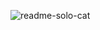 ![readme-solo-cat](https://user-images.githubusercontent.com/83701344/230587397-fb9b1e1a-58d9-43c8-9322-b4d0f24a8376.svg)
